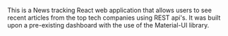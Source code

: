 
This is a News tracking React web application that allows users to see recent articles from the top tech companies using REST api's. It was built upon a pre-existing dashboard with the use of the Material-UI library.

